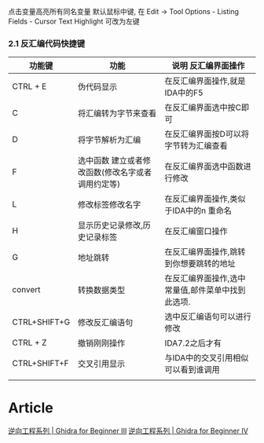 点击变量高亮所有同名变量
默认鼠标中键, 在 Edit → Tool Options - Listing Fields - Cursor Text Highlight 可改为左键

### 2.1 反汇编代码快捷键



| 功能键        | 功能                                             | 说明 反汇编界面操作                               |
| -----------  | ------------------------------------------------- | ------------------------------------------------- |
| CTRL + E     | 伪代码显示                                        | 在反汇编界面操作,就是IDA中的F5                    |
| C            | 将汇编转为字节来查看                              | 在反汇编界面选中按C即可                           |
| D            | 将字节解析为汇编                                  | 在反汇编界面按D可以将字节转为汇编查看             |
| F            | 选中函数 建立或者修改函数(修改名字或者调用约定等) | 在反汇编界面选中函数进行修改                      |
| L            | 修改标签修改名字                                  | 在反汇编界面操作,类似于IDA中的n 重命名            |
| H            | 显示历史记录修改,历史记录标签                     | 在反汇编窗口操作                                  |
| G            | 地址跳转                                          | 在反汇编界面操作,跳转到你想要跳转的地址           |
| convert      | 转换数据类型                                      | 在反汇编界面操作,选中常量值,邮件菜单中找到此选项. |
| CTRL+SHIFT+G | 修改反汇编语句                                    | 选中反汇编语句可以进行修改                        |
| CTRL + Z     | 撤销刚刚操作                                      | IDA7.2之后才有                                    |
| CTRL+SHIFT+F | 交叉引用显示                                      | 与IDA中的交叉引用相似可以看到谁调用               |
|              |                                                   |                                                   |

# Article
[逆向工程系列 | Ghidra for Beginner III](https://mp.weixin.qq.com/s/tDGTdPMEEvCRfL_R_Unfng)
[逆向工程系列 | Ghidra for Beginner IV](https://mp.weixin.qq.com/s/yn8M54jLSgzhsWS00I4jHw)
